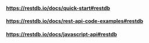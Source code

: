 #### https://restdb.io/docs/quick-start#restdb
#### https://restdb.io/docs/rest-api-code-examples#restdb
#### https://restdb.io/docs/javascript-api#restdb